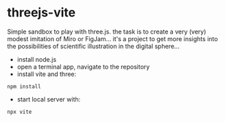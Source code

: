 
# threejs-vite
Simple sandbox to play with three.js. the task is to create a very (very) modest imitation of Miro or FigJam... it's a project to get more insights into the possibilities of scientific illustration in the digital sphere...

- install node.js
- open a terminal app, navigate to the repository
- install vite and three:
```
npm install
```
- start local server with: 
```
npx vite
```
